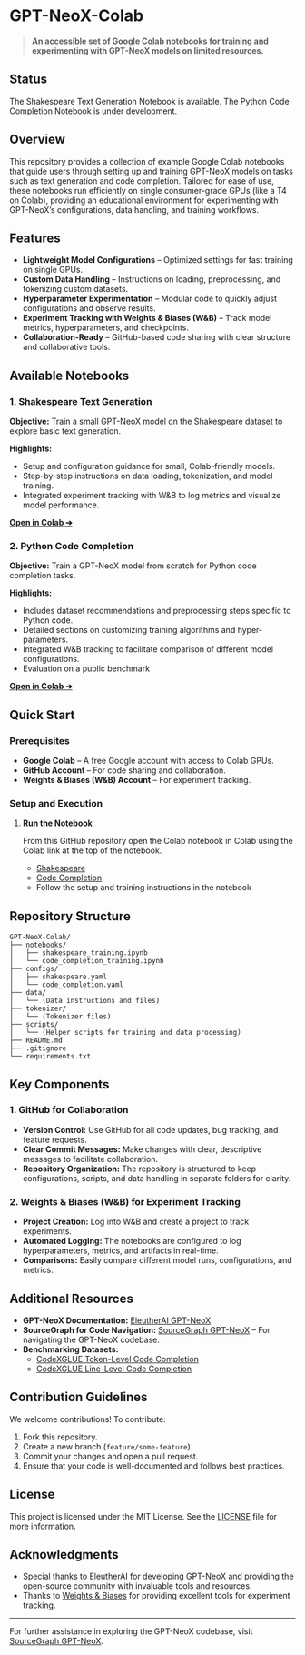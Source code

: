 # GPT-NeoX-Colab

> **An accessible set of Google Colab notebooks for training and experimenting with GPT-NeoX models on limited resources.**

## Status

The Shakespeare Text Generation Notebook is available. The Python Code Completion Notebook is under development.

## Overview

This repository provides a collection of example Google Colab notebooks that guide users through setting up and training GPT-NeoX models on tasks such as text generation and code completion. Tailored for ease of use, these notebooks run efficiently on single consumer-grade GPUs (like a T4 on Colab), providing an educational environment for experimenting with GPT-NeoX’s configurations, data handling, and training workflows.

## Features

- **Lightweight Model Configurations** – Optimized settings for fast training on single GPUs.
- **Custom Data Handling** – Instructions on loading, preprocessing, and tokenizing custom datasets.
- **Hyperparameter Experimentation** – Modular code to quickly adjust configurations and observe results.
- **Experiment Tracking with Weights & Biases (W&B)** – Track model metrics, hyperparameters, and checkpoints.
- **Collaboration-Ready** – GitHub-based code sharing with clear structure and collaborative tools.

## Available Notebooks

### 1. Shakespeare Text Generation

**Objective:** Train a small GPT-NeoX model on the Shakespeare dataset to explore basic text generation.

**Highlights:**

- Setup and configuration guidance for small, Colab-friendly models.
- Step-by-step instructions on data loading, tokenization, and model training.
- Integrated experiment tracking with W&B to log metrics and visualize model performance.

[**Open in Colab ➔**](notebooks/shakespeare_training.ipynb)

### 2. Python Code Completion

**Objective:** Train a GPT-NeoX model from scratch for Python code completion tasks.

**Highlights:**

- Includes dataset recommendations and preprocessing steps specific to Python code.
- Detailed sections on customizing training algorithms and hyper-parameters.
- Integrated W&B tracking to facilitate comparison of different model configurations.
- Evaluation on a public benchmark

[**Open in Colab ➔**](notebooks/code_completion_training.ipynb)

## Quick Start

### Prerequisites

- **Google Colab** – A free Google account with access to Colab GPUs.
- **GitHub Account** – For code sharing and collaboration.
- **Weights & Biases (W&B) Account** – For experiment tracking.

### Setup and Execution

1. **Run the Notebook**

   From this GitHub repository open the Colab notebook in Colab using the Colab link at the top of the notebook.

   - [Shakespeare](notebooks/shakespeare_training.ipynb)
   - [Code Completion](notebooks/code_completion_training.ipynb)
   - Follow the setup and training instructions in the notebook

## Repository Structure

```
GPT-NeoX-Colab/
├── notebooks/
│   ├── shakespeare_training.ipynb
│   └── code_completion_training.ipynb
├── configs/
│   ├── shakespeare.yaml
│   └── code_completion.yaml
├── data/
│   └── (Data instructions and files)
├── tokenizer/
│   └── (Tokenizer files)
├── scripts/
│   └── (Helper scripts for training and data processing)
├── README.md
├── .gitignore
└── requirements.txt
```

## Key Components

### 1. GitHub for Collaboration

- **Version Control:** Use GitHub for all code updates, bug tracking, and feature requests.
- **Clear Commit Messages:** Make changes with clear, descriptive messages to facilitate collaboration.
- **Repository Organization:** The repository is structured to keep configurations, scripts, and data handling in separate folders for clarity.

### 2. Weights & Biases (W&B) for Experiment Tracking

- **Project Creation:** Log into W&B and create a project to track experiments.
- **Automated Logging:** The notebooks are configured to log hyperparameters, metrics, and artifacts in real-time.
- **Comparisons:** Easily compare different model runs, configurations, and metrics.

## Additional Resources

- **GPT-NeoX Documentation:** [EleutherAI GPT-NeoX](https://github.com/EleutherAI/gpt-neox)
- **SourceGraph for Code Navigation:** [SourceGraph GPT-NeoX](https://sourcegraph.com/github.com/EleutherAI/gpt-neox) – For navigating the GPT-NeoX codebase.
- **Benchmarking Datasets:**
  - [CodeXGLUE Token-Level Code Completion](https://github.com/microsoft/CodeXGLUE/tree/main/Code-Code/CodeCompletion-token)
  - [CodeXGLUE Line-Level Code Completion](https://github.com/microsoft/CodeXGLUE/tree/main/Code-Code/CodeCompletion-line)

## Contribution Guidelines

We welcome contributions! To contribute:

1. Fork this repository.
2. Create a new branch (`feature/some-feature`).
3. Commit your changes and open a pull request.
4. Ensure that your code is well-documented and follows best practices.

## License

This project is licensed under the MIT License. See the [LICENSE](LICENSE) file for more information.

## Acknowledgments

- Special thanks to [EleutherAI](https://www.eleuther.ai/) for developing GPT-NeoX and providing the open-source community with invaluable tools and resources.
- Thanks to [Weights &amp; Biases](https://wandb.ai/) for providing excellent tools for experiment tracking.

---

For further assistance in exploring the GPT-NeoX codebase, visit [SourceGraph GPT-NeoX](https://sourcegraph.com/github.com/EleutherAI/gpt-neox).
